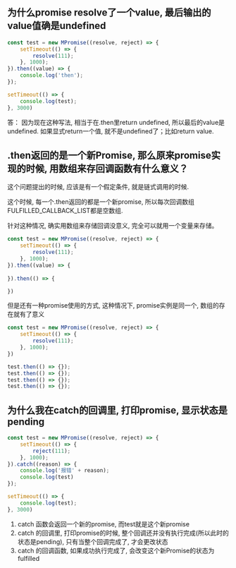 
## 为什么promise resolve了一个value, 最后输出的value值确是undefined

```js
const test = new MPromise((resolve, reject) => {
    setTimeout(() => {
        resolve(111);
    }, 1000);
}).then((value) => {
    console.log('then');
});

setTimeout(() => {
    console.log(test);
}, 3000)

```

答：
因为现在这种写法, 相当于在.then里return undefined, 所以最后的value是undefined. 
如果显式return一个值, 就不是undefined了；比如return value.


## .then返回的是一个新Promise, 那么原来promise实现的时候, 用数组来存回调函数有什么意义？

这个问题提出的时候, 应该是有一个假定条件, 就是链式调用的时候. 

这个时候, 每一个.then返回的都是一个新promise, 所以每次回调数组FULFILLED_CALLBACK_LIST都是空数组. 

针对这种情况, 确实用数组来存储回调没意义, 完全可以就用一个变量来存储。

```js
const test = new MPromise((resolve, reject) => {
    setTimeout(() => {
        resolve(111);
    }, 1000);
}).then((value) => {
    
}).then(() => {

})
```

但是还有一种promise使用的方式, 这种情况下, promise实例是同一个, 数组的存在就有了意义

```js
const test = new MPromise((resolve, reject) => {
    setTimeout(() => {
        resolve(111);
    }, 1000);
})

test.then(() => {});
test.then(() => {});
test.then(() => {});
test.then(() => {});
```

## 为什么我在catch的回调里, 打印promise, 显示状态是pending

```js
const test = new MPromise((resolve, reject) => {
    setTimeout(() => {
        reject(111);
    }, 1000);
}).catch((reason) => {
    console.log('报错' + reason);
    console.log(test)
});

setTimeout(() => {
    console.log(test);
}, 3000)

```

1. catch 函数会返回一个新的promise, 而test就是这个新promise
2. catch 的回调里, 打印promise的时候, 整个回调还并没有执行完成(所以此时的状态是pending), 只有当整个回调完成了, 才会更改状态
3. catch 的回调函数, 如果成功执行完成了, 会改变这个新Promise的状态为fulfilled
